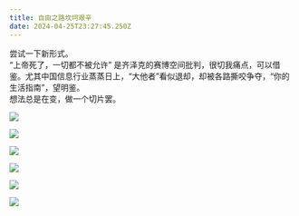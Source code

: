 ```yaml
---
title: 自由之路坎坷艰辛
date: 2024-04-25T23:27:45.250Z
---
```

<!--StartFragment-->

尝试一下新形式。\
“上帝死了，一切都不被允许” 是齐泽克的赛博空间批判，很切我痛点，可以借鉴。尤其中国信息行业蒸蒸日上，“大他者”看似退却，却被各路撕咬争夺，“你的生活指南”，望明鉴。\
想法总是在变，做一个切片罢。

<!--EndFragment-->

![](https://pic.imgdb.cn/item/664fd134d9c307b7e9e846bb.png)

![](https://pic.imgdb.cn/item/664fd134d9c307b7e9e84706.png)

![](https://pic.imgdb.cn/item/664fd135d9c307b7e9e84758.png)

![](https://pic.imgdb.cn/item/664fd135d9c307b7e9e847e0.png)

![](https://pic.imgdb.cn/item/664fd133d9c307b7e9e84648.png)

![](https://pic.imgdb.cn/item/664fd20ad9c307b7e9e8bec2.png)